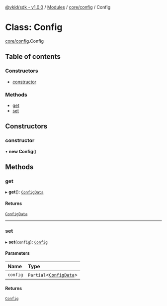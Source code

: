 [@vkid/sdk - v1.0.0](../README.md) / [Modules](../modules.md) / [core/config](../modules/core_config.md) / Config

# Class: Config

[core/config](../modules/core_config.md).Config

## Table of contents

### Constructors

- [constructor](core_config.Config.md#constructor)

### Methods

- [get](core_config.Config.md#get)
- [set](core_config.Config.md#set)

## Constructors

### constructor

• **new Config**()

## Methods

### get

▸ **get**(): [`ConfigData`](../interfaces/core_config.ConfigData.md)

#### Returns

[`ConfigData`](../interfaces/core_config.ConfigData.md)

___

### set

▸ **set**(`config`): [`Config`](core_config.Config.md)

#### Parameters

| Name | Type |
| :------ | :------ |
| `config` | `Partial`<[`ConfigData`](../interfaces/core_config.ConfigData.md)\> |

#### Returns

[`Config`](core_config.Config.md)
